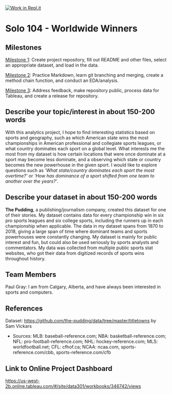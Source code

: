[![Work in Repl.it](https://classroom.github.com/assets/work-in-replit-14baed9a392b3a25080506f3b7b6d57f295ec2978f6f33ec97e36a161684cbe9.svg)](https://classroom.github.com/online_ide?assignment_repo_id=361794&assignment_repo_type=GroupAssignmentRepo)
# Solo 104 - Worldwide Winners 

## Milestones

[Milestone 1](https://firas.moosvi.com/courses/data301/project/milestone01.html): Create project repository, fill out README and other files, select an appropriate dataset, and load in the data.

[Milestone 2](https://canvas.ubc.ca/courses/64282/external_tools/19925): Practice Markdown, learn git branching and merging, create a method chain function, and conduct an EDA/analysis.

[Milestone 3](https://canvas.ubc.ca/courses/64282/external_tools/19925): Address feedback, make repository public, process data for Tableau, and create a release for repository.

## Describe your topic/interest in about 150-200 words

With this analytics project, I hope to find interesting statistics based on sports and geography, such as which American state wins the most championships in American professional and collegiate sports leagues, or what country dominates each sport on a global level. What interests me the most from my dataset is how certain locations that were once dominate at a sport may become less dominate, and a observing which state or country becomes the new powerhouse in the given sport. I would like to explore questions such as *'What state/country dominates each sport the most overtime?'* or *'How has dominance of a sport shifted from one team to another over the years?'*.

## Describe your dataset in about 150-200 words

**The Pudding**, a publishing/journalism company, created this dataset for one of their stories. My dataset contains data for every championship win in six pro sports leagues and six college sports, including the runners up in each championship when applicable. The data in my dataset spans from 1870 to 2018, giving a large span of time where dominant teams and sports powerhouses were constantly changing. My dataset is mainly for public interest and fun, but could also be used seriously by sports analysts and commentators. My data was collected from multiple public sports stat websites, who got their data from digitized records of sports wins throughout history.

## Team Members

Paul Gray: I am from Calgary, Alberta, and have always been interested in sports and computers.

## References

Dataset: https://github.com/the-pudding/data/tree/master/titletowns by Sam Vickars
 - Sources: MLB: baseball-reference.com; NBA: basketball-reference.com; NFL: pro-football-reference.com; NHL: hockey-reference.com; MLS: worldfootball.net; CFL: cfhof.ca; NCAA: ncaa.com, sports-reference.com/cbb, sports-reference.com/cfb

## Link to Online Project Dashboard

https://us-west-2b.online.tableau.com/#/site/data301/workbooks/346742/views
